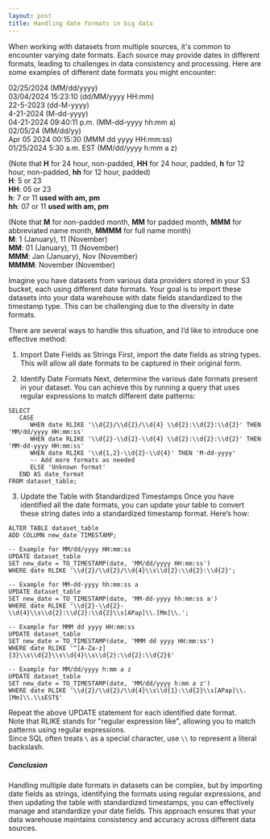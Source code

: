 ```yaml
---
layout: post
title: Handling date formats in big data
---
```


When working with datasets from multiple sources, it's common to encounter varying date formats. Each source may provide dates in different formats, leading to challenges in data consistency and processing. Here are some examples of different date formats you might encounter:

02/25/2024 (MM/dd/yyyy)  
03/04/2024 15:23:10 (dd/MM/yyyy HH:mm)  
22-5-2023 (dd-M-yyyy)  
4-21-2024 (M-dd-yyyy)  
04-21-2024 09:40:11 p.m. (MM-dd-yyyy hh:mm a)  
02/05/24 (MM/dd/yy)  
Apr 05 2024 00:15:30 (MMM dd yyyy HH:mm:ss)  
01/25/2024 5:30 a.m. EST (MM/dd/yyyy h:mm a z)  


(Note that **H** for 24 hour, non-padded, **HH** for 24 hour, padded, **h** for 12 hour, non-padded, **hh** for 12 hour, padded)  
**H**: 5 or 23  
**HH**: 05 or 23  
**h**: 7 or 11 **used with am, pm**  
**hh**: 07 or 11 **used with am, pm**  

(Note that **M** for non-padded month, **MM** for padded month, **MMM** for abbreviated name month, **MMMM** for full name month)  
**M**: 1 (January), 11 (November)  
**MM**: 01 (January), 11 (November)  
**MMM**: Jan (January), Nov (November)  
**MMMM**: November (November)  

Imagine you have datasets from various data providers stored in your S3 bucket, each using different date formats. Your goal is to import these datasets into your data warehouse with date fields standardized to the timestamp type. This can be challenging due to the diversity in date formats.

There are several ways to handle this situation, and I’d like to introduce one effective method:

1. Import Date Fields as Strings
First, import the date fields as string types. This will allow all date formats to be captured in their original form.

2. Identify Date Formats
Next, determine the various date formats present in your dataset. You can achieve this by running a query that uses regular expressions to match different date patterns:
```
SELECT
   CASE
      WHEN date RLIKE '\\d{2}/\\d{2}/\\d{4} \\d{2}:\\d{2}:\\d{2}' THEN 'MM/dd/yyyy HH:mm:ss'
      WHEN date RLIKE '\\d{2}-\\d{2}-\\d{4} \\d{2}:\\d{2}:\\d{2}' THEN 'MM-dd-yyyy HH:mm:ss'
      WHEN date RLIKE '\\d{1,2}-\\d{2}-\\d{4}' THEN 'M-dd-yyyy'
      -- Add more formats as needed
      ELSE 'Unknown format'
   END AS date_format
FROM dataset_table;
```

3. Update the Table with Standardized Timestamps
Once you have identified all the date formats, you can update your table to convert these string dates into a standardized timestamp format. Here’s how:  
```
ALTER TABLE dataset_table
ADD COLUMN new_date TIMESTAMP;  
```
```
-- Example for MM/dd/yyyy HH:mm:ss
UPDATE dataset_table
SET new_date = TO_TIMESTAMP(date, 'MM/dd/yyyy HH:mm:ss')
WHERE date RLIKE '\\d{2}/\\d{2}/\\d{4}\\s\\d{2}:\\d{2}:\\d{2}';  
```
```
-- Example for MM-dd-yyyy hh:mm:ss a
UPDATE dataset_table
SET new_date = TO_TIMESTAMP(date, 'MM-dd-yyyy hh:mm:ss a')
WHERE date RLIKE '\\d{2}-\\d{2}-\\d{4}\\s\\d{2}:\\d{2}:\\d{2}\\s[APap]\\.[Mm]\\.';  
```
```
-- Example for MMM dd yyyy HH:mm:ss
UPDATE dataset_table
SET new_date = TO_TIMESTAMP(date, 'MMM dd yyyy HH:mm:ss')
WHERE date RLIKE '^[A-Za-z]{3}\\s\\d{2}\\s\\d{4}\\s\\d{2}:\\d{2}:\\d{2}$'
```
```
-- Example for MM/dd/yyyy h:mm a z
UPDATE dataset_table
SET new_date = TO_TIMESTAMP(date, 'MM/dd/yyyy h:mm a z')
WHERE date RLIKE '\\d{2}/\\d{2}/\\d{4}\\s\\d{1}:\\d{2}\\s[APap]\\.[Mm]\\.\\sEST$'
```
Repeat the above UPDATE statement for each identified date format.  
Note that RLIKE stands for "regular expression like", allowing you to match patterns using regular expressions.  
Since SQL often treats `\` as a special character, use `\\` to represent a literal backslash.  

##### Conclusion
Handling multiple date formats in datasets can be complex, but by importing date fields as strings, identifying the formats using regular expressions, and then updating the table with standardized timestamps, you can effectively manage and standardize your date fields. This approach ensures that your data warehouse maintains consistency and accuracy across different data sources.

